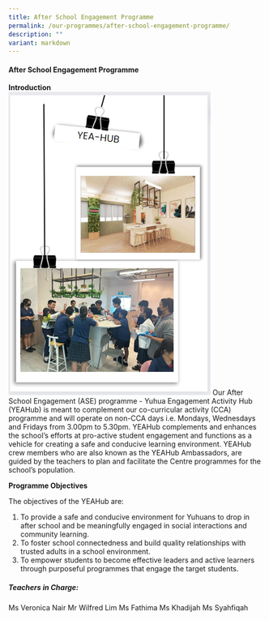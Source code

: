 ```yaml
---
title: After School Engagement Programme
permalink: /our-programmes/after-school-engagement-programme/
description: ""
variant: markdown
---
```

#### **After School Engagement Programme**

**Introduction**  
![](/images/2023%20images/yea_hub4.png)
Our After School Engagement (ASE) programme - Yuhua Engagement Activity Hub (YEAHub) is meant to complement our co-curricular activity (CCA) programme and will operate on non-CCA days i.e. Mondays, Wednesdays and Fridays from 3.00pm to 5.30pm.
YEAHub complements and enhances the school’s efforts at pro-active student engagement and functions as a vehicle for creating a safe and conducive learning environment.
YEAHub crew members who are also known as the YEAHub Ambassadors, are guided by the teachers to plan and facilitate the Centre programmes for the school’s population.

**Programme Objectives**

The objectives of the YEAHub are:
1. To provide a safe and conducive environment for Yuhuans to drop in after school and be meaningfully engaged in social interactions and community learning.
2. To foster school connectedness and build quality relationships with trusted adults in a school environment.
3. To empower students to become effective leaders and active learners through purposeful programmes that engage the target students.

##### Teachers in Charge:

Ms Veronica Nair Mr Wilfred Lim
Ms Fathima
Ms Khadijah Ms Syahfiqah
